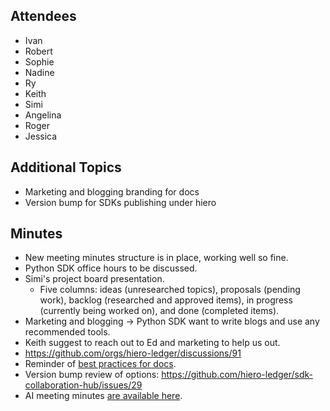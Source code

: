 ## Attendees

- Ivan
- Robert
- Sophie
- Nadine
- Ry
- Keith
- Simi
- Angelina
- Roger
- Jessica


## Additional Topics
- Marketing and blogging branding for docs
- Version bump for SDKs publishing under hiero

## Minutes

- New meeting minutes structure is in place, working well so fine.
- Python SDK office hours to be discussed.
- Simi's project board presentation.
  - Five columns: ideas (unresearched topics), proposals (pending work), backlog (researched and approved items), in progress (currently being worked on), and done (completed items).
- Marketing and blogging -> Python SDK want to write blogs and use any recommended tools.
- Keith suggest to reach out to Ed and marketing to help us out.
- https://github.com/orgs/hiero-ledger/discussions/91
- Reminder of [best practices for docs](https://lf-decentralized-trust.github.io/governance/guidelines/project-best-practices.html#documentation).
- Version bump review of options: https://github.com/hiero-ledger/sdk-collaboration-hub/issues/29
- AI meeting minutes [are available here](https://zoom-lfx.platform.linuxfoundation.org/meeting/94709702244-1751292000000/summaries?password=ae560541-c607-4a44-be74-8aa3cc94e325).
